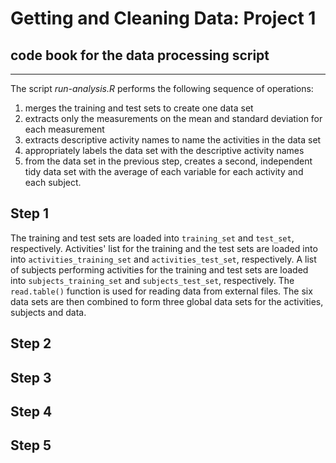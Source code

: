 # Getting and Cleaning Data: Project 1
## code book for the data processing script 
---
The script *run-analysis.R* performs the following sequence of operations:

1. merges the training and test sets to create one data set
2. extracts only the measurements on the mean and standard deviation for each measurement
3. extracts descriptive activity names to name the activities in the data set
4. appropriately labels the data set with the descriptive activity names
5. from the data set in the previous step, creates a second, independent tidy data set with the average of each variable for each activity and each subject.

**Step 1**
---
The training and test sets are loaded into `training_set` and `test_set`, respectively. 
Activities' list for the training and the test sets are loaded into into `activities_training_set` and `activities_test_set`, respectively.
A list of subjects performing activities for the training and test sets are loaded into `subjects_training_set` and `subjects_test_set`, respectively.
The `read.table()` function is used for reading data from external files. 
The six data sets are then combined to form three global data sets for the activities, subjects and data.  

**Step 2**
---

**Step 3**
---

**Step 4**
---

**Step 5**
---


